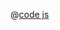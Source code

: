 <ClientOnly>
  <common-code-view name="data-marker" :is-code-view="false"/>
</ClientOnly>

@[code js](../.vuepress/snippet/data/marker.js)
